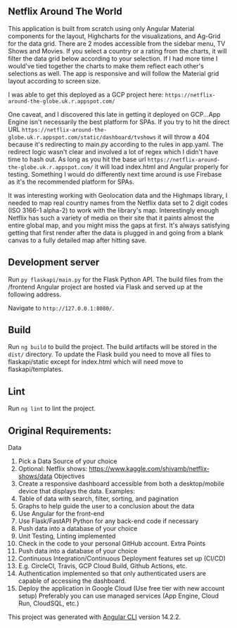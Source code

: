 ## Netflix Around The World
This application is built from scratch using only Angular Material components for the layout, Highcharts for the visualizations, and Ag-Grid for the data grid. There are 2 modes accessible from the sidebar menu, TV Shows and Movies. If you select a country or a rating from the charts, it will filter the data grid below according to your selection. If I had more time I would've tied together the charts to make them reflect each other's selections as well. The app is responsive and will follow the Material grid layout according to screen size.

I was able to get this deployed as a GCP project here: `https://netflix-around-the-globe.uk.r.appspot.com/` 

One caveat, and I discovered this late in getting it deployed on GCP...App Engine isn't necessarily the best platform for SPAs. If you try to hit the direct URL `https://netflix-around-the-globe.uk.r.appspot.com/static/dashboard/tvshows` it will throw a 404 because it's redirecting to main.py according to the rules in app.yaml. The redirect logic wasn't clear and involved a lot of regex which I didn't have time to hash out. As long as you hit the base url `https://netflix-around-the-globe.uk.r.appspot.com/` it will load index.html and Angular properly for testing. Something I would do differently next time around is use Firebase as it's the recommended platform for SPAs.

It was interesting working with Geolocation data and the Highmaps library, I needed to map real country names from the Netflix data set to 2 digit codes (ISO 3166-1 alpha-2) to work with the library's map. Interestingly enough Netflix has such a variety of media on their site that it paints almost the entire global map, and you might miss the gaps at first. It's always satisfying getting that first render after the data is plugged in and going from a blank canvas to a fully detailed map after hitting save.

## Development server

Run `py flaskapi/main.py` for the Flask Python API. The build files from the /frontend Angular project are hosted via Flask and served up at the following address.

Navigate to `http://127.0.0.1:8080/`.

## Build

Run `ng build` to build the project. The build artifacts will be stored in the `dist/` directory. To update the Flask build you need to move all files to flaskapi/static except for index.html which will need move to flaskapi/templates.

## Lint

Run `ng lint` to lint the project.


## Original Requirements:
Data 
1.	Pick a Data Source of your choice 
2.	Optional: Netflix shows: https://www.kaggle.com/shivamb/netflix-shows/data 
Objectives 
1.	Create a responsive dashboard accessible from both a desktop/mobile device that displays the data. Examples: 
1.	Table of data with search, filter, sorting, and pagination 
2.	Graphs to help guide the user to a conclusion about the data 
2.	Use Angular for the front-end 
3.	Use Flask/FastAPI Python for any back-end code if necessary 
4.	Push data into a database of your choice 
5.	Unit Testing, Linting implemented 
6.	Check in the code to your personal GitHub account. 
Extra Points 
1.	Push data into a database of your choice 
2.	Continuous Integration/Continuous Deployment features set up (CI/CD) 
3.	 E.g. CircleCI, Travis, GCP Cloud Build, Github Actions, etc. 
1.	Authentication implemented so that only authenticated users are capable of accessing the dashboard. 
2.	Deploy the application in Google Cloud (Use free tier with new account setup) 
Preferably you can use managed services (App Engine, Cloud Run, CloudSQL, etc.) 


This project was generated with [Angular CLI](https://github.com/angular/angular-cli) version 14.2.2.
